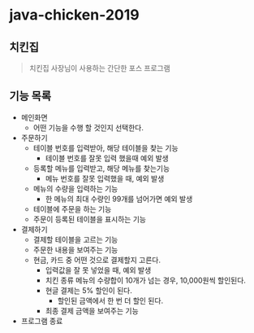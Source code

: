 # java-chicken-2019

## 치킨집
> 치킨집 사장님이 사용하는 간단한 포스 프로그램

## 기능 목록
- 메인화면
	- 어떤 기능을 수행 할 것인지 선택한다.
- 주문하기
	- 테이블 번호를 입력받아, 해당 테이블을 찾는 기능
		- 테이블 번호를 잘못 입력 했을때 예외 발생
	- 등록할 메뉴를 입력받고, 해당 메뉴를 찾는기능
		- 메뉴 번호를 잘못 입력했을 때, 예외 발생
	- 메뉴의 수량을 입력하는 기능
		- 한 메뉴의 최대 수량인 99개를 넘어가면 예외 발생
	- 테이블에 주문을 하는 기능
	- 주문이 등록된 테이블을 표시하는 기능
- 결제하기
	- 결제할 테이블을 고르는 기능
	- 주문한 내용을 보여주는 기능
	- 현금, 카드 중 어떤 것으로 결제할지 고른다.
		- 입력값을 잘 못 넣었을 때, 예외 발생
		- 치킨 종류 메뉴의 수량합이 10개가 넘는 경우, 10,000원씩 할인된다.
		- 현글 결제는 5% 할인이 된다.
			- 할인된 금액에서 한 번 더 할인 된다.
		- 최종 결제 금액을 보여주는 기능
- 프로그램 종료